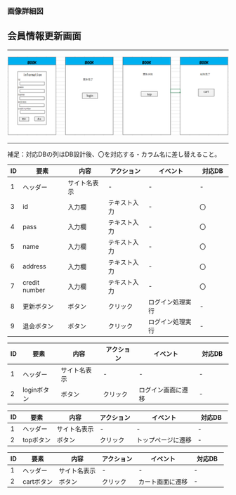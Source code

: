 ### 画像詳細図
## 会員情報更新画面
*****
<img src="src/md/img/information.png" width="1000">

*****
補足：対応DBの列はDB設計後、〇を対応する・カラム名に差し替えること。

| ID | 要素 | 内容 | アクション | イベント | 対応DB　|
|----|------|-----|-----------|----------|--------|
|1   |ヘッダー |サイト名表示|-    |-         |-       |
|3   |id    |入力欄 |テキスト入力|-        |〇      |
|4   |pass  |入力欄|テキスト入力|-         |〇      |
|5   |name  |入力欄|テキスト入力|-         |〇      |
|6   |address|入力欄|テキスト入力|-         |〇      |
|7   |credit number |入力欄|テキスト入力|-         |〇      |
|8   |更新ボタン|ボタン|クリック|ログイン処理実行|-|
|9   |退会ボタン|ボタン|クリック|ログイン処理実行|-|

| ID | 要素 | 内容 | アクション | イベント | 対応DB　|
|----|------|-----|-----------|----------|--------|
|1   |ヘッダー |サイト名表示|-    |-         |-       |
|2   |loginボタン|ボタン|クリック|ログイン画面に遷移|-|

| ID | 要素 | 内容 | アクション | イベント | 対応DB　|
|----|------|-----|-----------|----------|--------|
|1   |ヘッダー |サイト名表示|-    |-         |-       |
|2   |topボタン|ボタン|クリック|トップページに遷移|-|

| ID | 要素 | 内容 | アクション | イベント | 対応DB　|
|----|------|-----|-----------|----------|--------|
|1   |ヘッダー |サイト名表示|-    |-         |-       |
|2   |cartボタン|ボタン|クリック|カート画面に遷移|-|
